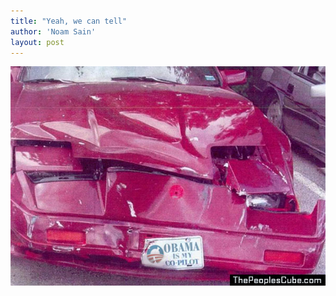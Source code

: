```yaml
---
title: "Yeah, we can tell"
author: 'Noam Sain'
layout: post
---
```


![Obama is my co-pilot](/assets/2015/2015-01-Co-pilot-Obama.jpg)